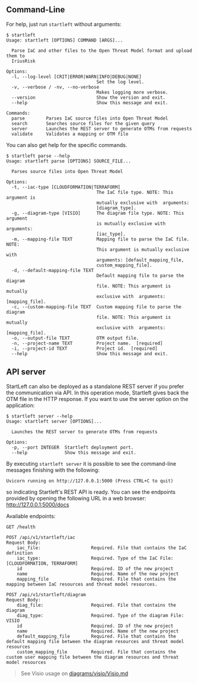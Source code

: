 ## Command-Line
For help, just run `startleft` without arguments:

```
$ startleft
Usage: startleft [OPTIONS] COMMAND [ARGS]...

  Parse IaC and other files to the Open Threat Model format and upload them to
  IriusRisk

Options:
  -l, --log-level [CRIT|ERROR|WARN|INFO|DEBUG|NONE]
                                  Set the log level.
  -v, --verbose / -nv, --no-verbose
                                  Makes logging more verbose.
  --version                       Show the version and exit.
  --help                          Show this message and exit.

Commands:
  parse        Parses IaC source files into Open Threat Model
  search       Searches source files for the given query
  server       Launches the REST server to generate OTMs from requests
  validate     Validates a mapping or OTM file
```

You can also get help for the specific commands.

```
$ startleft parse --help
Usage: startleft parse [OPTIONS] SOURCE_FILE...

  Parses source files into Open Threat Model

Options:
  -t, --iac-type [CLOUDFORMATION|TERRAFORM]
                                  The IaC file type. NOTE: This argument is
                                  mutually exclusive with  arguments:
                                  [diagram_type].
  -g, --diagram-type [VISIO]      The diagram file type. NOTE: This argument
                                  is mutually exclusive with  arguments:
                                  [iac_type].
  -m, --mapping-file TEXT         Mapping file to parse the IaC file. NOTE:
                                  This argument is mutually exclusive with
                                  arguments: [default_mapping_file,
                                  custom_mapping_file].
  -d, --default-mapping-file TEXT
                                  Default mapping file to parse the diagram
                                  file. NOTE: This argument is mutually
                                  exclusive with  arguments: [mapping_file].
  -c, --custom-mapping-file TEXT  Custom mapping file to parse the diagram
                                  file. NOTE: This argument is mutually
                                  exclusive with  arguments: [mapping_file].
  -o, --output-file TEXT          OTM output file.
  -n, --project-name TEXT         Project name.  [required]
  -i, --project-id TEXT           Project id.  [required]
  --help                          Show this message and exit.
```

## API server

StartLeft can also be deployed as a standalone REST server if you prefer the communication via API.
In this operation mode, Startleft gives back the OTM file in the HTTP response. 
If you want to use the server option on the application:

```
$ startleft server --help
Usage: startleft server [OPTIONS]...

  Launches the REST server to generate OTMs from requests

Options:
  -p, --port INTEGER  Startleft deployment port.
  --help              Show this message and exit.
```

By executing `startleft server` it is possible to see the command-line messages finishing with the following:

```Uvicorn running on http://127.0.0.1:5000 (Press CTRL+C to quit)```

so indicating Startleft's REST API is ready. You can see the endpoints provided by opening the following URL in a web browser: http://127.0.0.1:5000/docs

Available endpoints:
```
GET /health
```
```
POST /api/v1/startleft/iac
Request Body:
    iac_file:                   Required. File that contains the IaC definition
    iac_type:                   Required. Type of the IaC File: [CLOUDFORMATION, TERRAFORM]
    id                          Required. ID of the new project
    name                        Required. Name of the new project
    mapping_file                Required. File that contains the mapping between IaC resources and threat model resources.
```
```
POST /api/v1/startleft/diagram
Request Body:
    diag_file:                  Required. File that contains the diagram
    diag_type:                  Required. Type of the diagram File: VISIO
    id                          Required. ID of the new project
    name                        Required. Name of the new project
    default_mapping_file        Required. File that contains the default mapping file between the diagram resources and threat model resources
    custom_mapping_file         Required. File that contains the custom user mapping file between the diagram resources and threat model resources
```
> See Visio usage on [diagrams/visio/Visio.md](diagrams/visio/Visio.md) 
